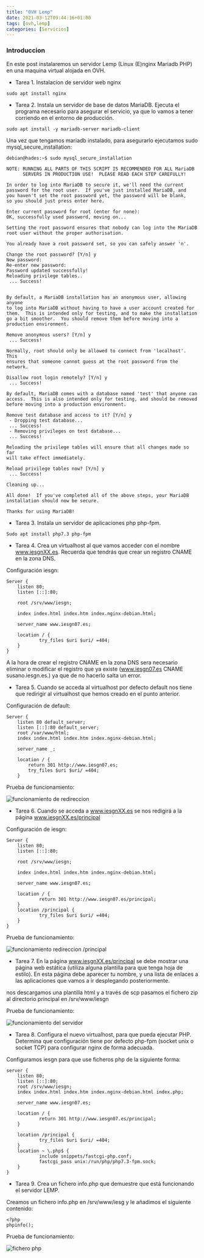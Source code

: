 ```yaml
---
title: "OVH Lemp"
date: 2021-03-12T09:44:16+01:00
tags: [ovh,lemp]
categories: [Servicios]
---
```


### **Introduccion** ###

En este post instalaremos un servidor Lemp (Linux (E)nginx Mariadb PHP) en una maquina virtual alojada en OVH.


* Tarea 1. Instalacion de servidor web nginx

~~~
sudo apt install nginx
~~~

* Tarea 2. Instala un servidor de base de datos MariaDB. Ejecuta el programa necesario para asegurar el servicio, ya que lo vamos a tener corriendo en el entorno de producción.

~~~
sudo apt install -y mariadb-server mariadb-client
~~~

Una vez que tengamos mariadb instalado, para asegurarlo ejecutamos sudo mysql_secure_installation:

~~~
debian@hades:~$ sudo mysql_secure_installation

NOTE: RUNNING ALL PARTS OF THIS SCRIPT IS RECOMMENDED FOR ALL MariaDB
      SERVERS IN PRODUCTION USE!  PLEASE READ EACH STEP CAREFULLY!

In order to log into MariaDB to secure it, we'll need the current
password for the root user.  If you've just installed MariaDB, and
you haven't set the root password yet, the password will be blank,
so you should just press enter here.

Enter current password for root (enter for none): 
OK, successfully used password, moving on...

Setting the root password ensures that nobody can log into the MariaDB
root user without the proper authorisation.

You already have a root password set, so you can safely answer 'n'.

Change the root password? [Y/n] y
New password: 
Re-enter new password: 
Password updated successfully!
Reloading privilege tables..
 ... Success!


By default, a MariaDB installation has an anonymous user, allowing anyone
to log into MariaDB without having to have a user account created for
them.  This is intended only for testing, and to make the installation
go a bit smoother.  You should remove them before moving into a
production environment.

Remove anonymous users? [Y/n] y
 ... Success!

Normally, root should only be allowed to connect from 'localhost'.  This
ensures that someone cannot guess at the root password from the network.

Disallow root login remotely? [Y/n] y
 ... Success!

By default, MariaDB comes with a database named 'test' that anyone can
access.  This is also intended only for testing, and should be removed
before moving into a production environment.

Remove test database and access to it? [Y/n] y
 - Dropping test database...
 ... Success!
 - Removing privileges on test database...
 ... Success!

Reloading the privilege tables will ensure that all changes made so far
will take effect immediately.

Reload privilege tables now? [Y/n] y
 ... Success!

Cleaning up...

All done!  If you've completed all of the above steps, your MariaDB
installation should now be secure.

Thanks for using MariaDB!
~~~

* Tarea 3. Instala un servidor de aplicaciones php php-fpm.

~~~
Sudo apt install php7.3 php-fpm 
~~~

* Tarea 4. Crea un virtualhost al que vamos acceder con el nombre www.iesgnXX.es. Recuerda que tendrás que crear un registro CNAME en la zona DNS.

Configuración iesgn:

~~~
Server {
    listen 80;
    listen [::]:80;

    root /srv/www/iesgn;

    index index.html index.htm index.nginx-debian.html;

    server_name www.iesgn07.es;

    location / {
            try_files $uri $uri/ =404;
    }
}
~~~

A la hora de crear el registro CNAME en la zona DNS sera necesario eliminar o modificar el registro que ya existe (www.iesgn07.es CNAME susano.iesgn.es.) ya que de no hacerlo salta un error.

* Tarea 5. Cuando se acceda al virtualhost por defecto default nos tiene que redirigir al virtualhost que hemos creado en el punto anterior.

Configuración de default:

~~~
Server {
    listen 80 default_server;
    listen [::]:80 default_server;
    root /var/www/html;
    index index.html index.htm index.nginx-debian.html;

    server_name _;

    location / {
        return 301 http://www.iesgn07.es;
        try_files $uri $uri/ =404;
    }
~~~

Prueba de funcionamiento:

![funcionamiento de redireccion](/ovh-lemp/lemp1.png)

* Tarea 6. Cuando se acceda a www.iesgnXX.es se nos redigirá a la página www.iesgnXX.es/principal

Configuración de iesgn:

~~~
Server {
    listen 80;
    listen [::]:80;

    root /srv/www/iesgn;

    index index.html index.htm index.nginx-debian.html;

    server_name www.iesgn07.es;

    location / {
            return 301 http://www.iesgn07.es/principal;
    }
    location /principal {
            try_files $uri $uri/ =404;
    }
}
~~~

Prueba de funcionamiento:

![funcionamiento redireccion /principal](/ovh-lemp/lemp2.png)

* Tarea 7. En la página www.iesgnXX.es/principal se debe mostrar una página web estática (utiliza alguna plantilla para que tenga hoja de estilo). En esta página debe aparecer tu nombre, y una lista de enlaces a las aplicaciones que vamos a ir desplegando posteriormente.

nos descargamos una plantilla html y a través de scp pasamos el fichero zip al directorio principal en /srv/www/iesgn

Prueba de funcionamiento:

![funcionamiento del servidor](/ovh-lemp/lemp4.png)

* Tarea 8. Configura el nuevo virtualhost, para que pueda ejecutar PHP. Determina que configuración tiene por defecto php-fpm (socket unix o socket TCP) para configurar nginx de forma adecuada.

Configuramos iesgn para que use ficheros php de la siguiente forma:

~~~
server {
    listen 80;
    listen [::]:80;
    root /srv/www/iesgn;
    index index.html index.htm index.nginx-debian.html index.php;

    server_name www.iesgn07.es;

    location / {
            return 301 http://www.iesgn07.es/principal;
    }

    location /principal {
            try_files $uri $uri/ =404;
    }
    location ~ \.php$ {
            include snippets/fastcgi-php.conf;
            fastcgi_pass unix:/run/php/php7.3-fpm.sock;
    }
}
~~~

* Tarea 9. Crea un fichero info.php que demuestre que está funcionando el servidor LEMP.

Creamos un fichero info.php en /srv/www/iesg y le añadimos el siguiente contenido:

~~~
<?php
phpinfo();
~~~


Prueba de funcionamiento:

![fichero php](/ovh-lemp/lemp3.png)